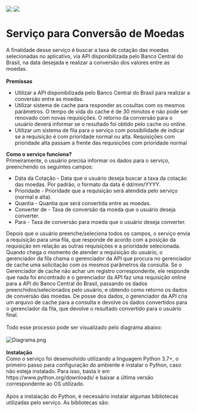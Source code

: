 <a href="https://www.linkedin.com/in/fabiocamposgp/" target="blank"><img src="https://img.shields.io/badge/Author-Fabio%20Campos-green" /></a> <img src="https://img.shields.io/badge/python-3.7%2B-blue" />

<h1>Serviço para Conversão de Moedas</h1>
A finalidade desse serviço é buscar a taxa de cotação das moedas selecionadas no aplicativo, via API disponibilizada pelo Banco Central do Brasil, na data desejada e realizar a conversão dos valores entre as moedas.
<br><br>
<b>Premissas</b>
<ul>
    <li>Utilizar a API disponibilizada pelo Banco Central do Brasil para realizar a conversão entre as moedas.</li>
    <li>Utilizar sistema de cache para responder as cosultas com os mesmos parâmetros. O tempo de vida do cache é de 30 minutos e não pode ser renovado com novas requisições. O retorno da conversão para o usuário deverá informar se o resultado foi obtido pelo cache ou online.</li>
    <li>Utilizar um sistema de fila para o serviço com possibilidade de indicar se a requisição é com prioridade normal ou alta. Requisições com prioridade alta passam a frente das requisições com prioridade normal</li>
</ul>

<b>Como o serviço funciona?</b><br>
Primeiramente, o usuário precisa informar os dados para o serviço, preenchendo os seguintes campos:
<ul>
  <li>Data da Cotação - Data que o usuário deseja buscar a taxa da cotação das moedas. Por padrão, o formato da data é dd/mm/YYYY.</li>
  <li>Prioridade - Prioridade que a requisição será atendida pelo serviço (normal e alta).</li>
  <li>Quantia - Quantia que será convertida entre as moedas.</li>
  <li>Converter de - Taxa de conversão da moeda que o usuário deseja converter.</li>
  <li>Para - Taxa de conversão para moeda que o usuário deseja converter.</li>
</ul>
Depois que o usuário preenche/seleciona todos os campos, o serviço envia a requisição para uma fila, que responde de acordo com a posição da requisição em relação as outras requisições e a prioridade selecionada. Quando chega o momento de atender a requisição do usuário, o gerenciador da fila chama o gerenciador da API que procura no gerenciador de cache uma solicitação com os mesmos parâmetros da consulta. Se o Gerenciador de cache não achar um registro correspondente, ele responde que nada foi encontrado e o gerenciador da API faz uma requisição online para a API do Banco Central do Brasil, passando os dados preenchidos/selecionados pelo usuário, e obtendo como retorno os dados de conversão das moedas. De posse dos dados, o gerenciador da API cria um arquivo de cache para a consulta e devolve os dados convertidos para o gerenciador da fila, que devolve o resultado convertido para o usuário final.
<br><br>
Todo esse processo pode ser visualizado pelo diagrama abaixo:
<br><br>
<img src="https://github.com/fcampos300/Conversao-Moedas/blob/master/Diagrama.png?raw=true" alt="Diagrama.png">
<br><br>
<b>Instalação</b><br>
Como o serviço foi desenvolvido utilizando a linguagem Python 3.7+, o primeiro passo para configuração do ambiente é instalar o Python, caso não esteja instalado. Para isso, basta ir em https://www.python.org/downloads/ e baixar a última versão correspondente ao OS utilizado.
<br><br>
Após a instalação do Python, é necessário instalar algumas bibliotecas utilizadas pelo serviço. As bibliotecas são:

